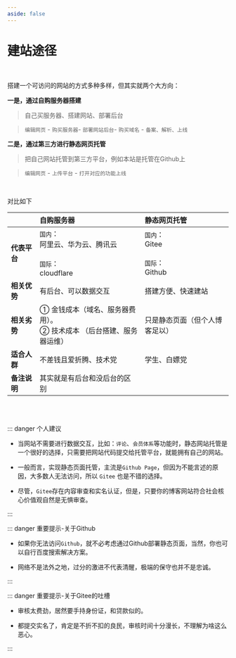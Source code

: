 ```yaml
---
aside: false
---
```

# 建站途径

<br/>

搭建一个可访问的网站的方式多种多样，但其实就两个大方向：

**一是，通过自购服务器搭建**

> 自己买服务器、搭建网站、部署后台  

> `编辑网页` - `购买服务器`- `部署网站后台`- `购买域名` - `备案、解析、上线`

**二是，通过第三方进行静态网页托管**  

> 把自己网站托管到第三方平台，例如本站是托管在Github上  

> `编辑网页` - `上传平台` - `打开对应的功能上线`

<br/>

<Badge type='info'>对比如下</Badge>

||自购服务器|静态网页托管|
|---|:---|:---|
|**代表平台**|`国内`：<br/> 阿里云、华为云、腾讯云 <br/> <br/> `国际`： <br/> cloudflare| `国内`： <br/> Gitee  <br/> <br/> `国际`：<br/> Github <br/> |
|**相关优势**|有后台、可以数据交互|搭建方便、快速建站|
|**相关劣势**|① 金钱成本（域名、服务器费用）。<br/> ② 技术成本 （后台搭建、服务器运维）|只是静态页面（但个人博客足以）|
|**适合人群**|不差钱且爱折腾、技术党| 学生、白嫖党|
|**备注说明**|其实就是有后台和没后台的区别|

<br/>

<br/>

::: danger <Badge type='warning'>个人建议</Badge>

- 当网站不需要进行数据交互，比如：`评论`、`会员体系`等功能时，静态网站托管是一个很好的选择，只需要把网站代码提交给托管平台，就能拥有自己的网站。  

- 一般而言，实现静态页面托管，主流是`Github Page`，但因为不能言述的原因，大多数人无法访问，所以 `Gitee` 也是不错的选择。 

- 尽管，`Gitee`存在内容审查和实名认证，但是，只要你的博客网站符合社会核心价值观自然是无惧审查。  

:::


::: danger <Badge type='danger'>重要提示-关于Github</Badge>

- 如果你无法访问`Github`，就不必考虑通过Github部署静态页面，当然，你也可以自行百度搜索解决方案。

- 网络不是法外之地，过分的激进不代表清醒，极端的保守也并不是忠诚。

:::


::: danger <Badge type='danger'>重要提示-关于Gitee的吐槽</Badge>

- 审核太费劲，居然要手持身份证，和贷款似的。  

- 都提交实名了，肯定是不折不扣的良民，审核时间十分漫长，不理解为啥这么恶心。  

:::










